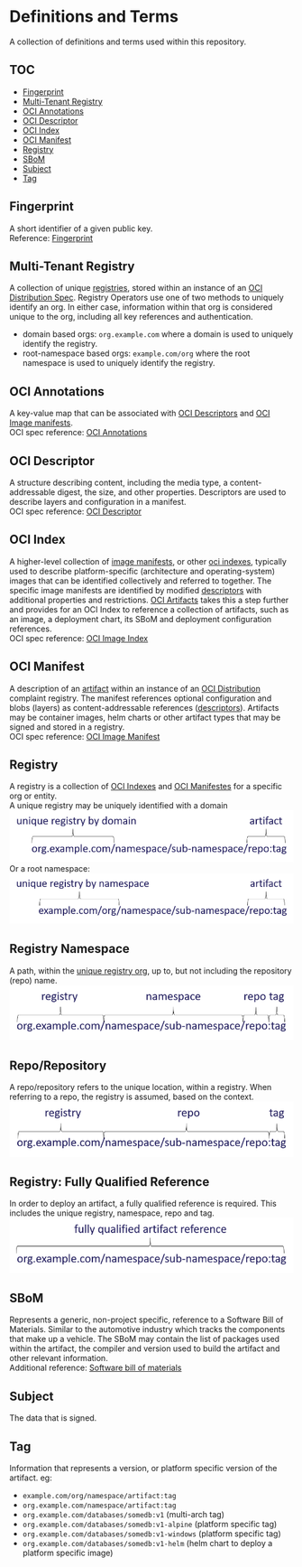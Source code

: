 # Definitions and Terms

A collection of definitions and terms used within this repository.

## TOC

* [Fingerprint](#fingerprint)
* [Multi-Tenant Registry](#multi-tenant-registry)
* [OCI Annotations](#oci-annotations)
* [OCI Descriptor](#oci-descriptor)
* [OCI Index](#oci-index)
* [OCI Manifest](#oci-manifest)
* [Registry](#registry)
* [SBoM](#sbom)
* [Subject](#subject)
* [Tag](#tag)

## Fingerprint

A short identifier of a given public key.  
Reference: [Fingerprint][fingerprint]

## Multi-Tenant Registry

A collection of unique [registries](#registry), stored within an instance of an [OCI Distribution Spec][oci-distribution-spec]. Registry Operators use one of two methods to uniquely identify an org. In either case, information within that org is considered unique to the org, including all key references and authentication.

* domain based orgs: `org.example.com` where a domain is used to uniquely identify the registry.
* root-namespace based orgs: `example.com/org` where the root namespace is used to uniquely identify the registry.

## OCI Annotations

A key-value map that can be associated with [OCI Descriptors][oci-descriptor] and [OCI Image manifests][oci-manifest].  
OCI spec reference: [OCI Annotations][oci-annotations]

## OCI Descriptor

A structure describing content, including the media type, a content-addressable digest, the size, and other properties. Descriptors are used to describe layers and configuration in a manifest.  
OCI spec reference: [OCI Descriptor][oci-descriptor]

## OCI Index

A higher-level collection of [image manifests][oci-manifest], or other [oci indexes][oci-index], typically used to describe platform-specific (architecture and operating-system) images that can be identified collectively and referred to together. The specific image manifests are identified by modified [descriptors][oci-descriptor] with additional properties and restrictions. [OCI Artifacts][oci-artifact] takes this a step further and provides for an OCI Index to reference a collection of artifacts, such as an image, a deployment chart, its SBoM and deployment configuration references.  
OCI spec reference: [OCI Image Index][oci-index]

## OCI Manifest

A description of an [artifact][oci-artifact] within an instance of an [OCI Distribution][oci-distribution-spec] complaint registry. The manifest references optional configuration and blobs (layers) as content-addressable references ([descriptors][oci-descriptor]).  Artifacts may be container images, helm charts or other artifact types that may be signed and stored in a registry.    
OCI spec reference: [OCI Image Manifest][oci-manifest]

## Registry

A registry is a collection of [OCI Indexes][oci-index] and [OCI Manifestes][oci-manifest] for a specific org or entity.  
A unique registry may be uniquely identified with a domain  
![](./media/unique-registry-domain-ref.png)  
 Or a root namespace:
![](./media/unique-registry-org-ref.png)


## Registry Namespace

A path, within the [unique registry org](#multi-tenant-registry), up to, but not including the repository (repo) name.  
![](./media/registry-namespace-repo-tag-ref.png)

## Repo/Repository

A repo/repository refers to the unique location, within a registry. When referring to a repo, the registry is assumed, based on the context.  
![](./media/registry-repo-tag-ref.png)

## Registry: Fully Qualified Reference

In order to deploy an artifact, a fully qualified reference is required. This includes the unique registry, namespace, repo and tag.  
![](./media/fully-qualified-artifact-ref.png)

## SBoM

Represents a generic, non-project specific, reference to a Software Bill of Materials. Similar to the automotive industry which tracks the components that make up a vehicle. The SBoM may contain the list of packages used within the artifact, the compiler and version used to build the artifact and other relevant information.  
Additional reference: [Software bill of materials][sbom]

## Subject

The data that is signed.

## Tag

Information that represents a version, or platform specific version of the artifact. 
eg:
- `example.com/org/namespace/artifact:tag`
- `org.example.com/namespace/artifact:tag`
- `org.example.com/databases/somedb:v1` (multi-arch tag)
- `org.example.com/databases/somedb:v1-alpine` (platform specific tag)
- `org.example.com/databases/somedb:v1-windows` (platform specific tag)
- `org.example.com/databases/somedb:v1-helm` (helm chart to deploy a platform specific image)


[fingerprint]:           https://en.wikipedia.org/wiki/Public_key_fingerprint
[oci-annotations]:       https://github.com/opencontainers/image-spec/blob/master/annotations.md
[oci-artifact]:          https://github.com/opencontainers/artifacts
[oci-descriptor]:        https://github.com/opencontainers/image-spec/blob/master/descriptor.md
[oci-distribution-spec]: https://github.com/opencontainers/distribution-spec
[oci-index]:             https://github.com/opencontainers/image-spec/blob/master/image-index.md
[oci-manifest]:          https://github.com/opencontainers/image-spec/blob/master/manifest.md
[sbom]:                  https://en.wikipedia.org/wiki/Software_bill_of_materials